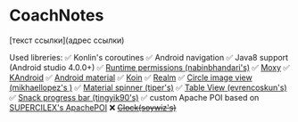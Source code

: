 # CoachNotes

[текст ссылки](адрес ссылки)

Used libreries:
:white_check_mark: Konlin's coroutines
:white_check_mark: Android navigation
:white_check_mark: Java8 support (Android studio 4.0.0+)
:white_check_mark: [Runtime permissions (nabinbhandari's)](https://github.com/nabinbhandari/Android-Permissions)
:white_check_mark: [Moxy](https://github.com/moxy-community/Moxy)
:white_check_mark: [KAndroid](https://github.com/pawegio/KAndroid)
:white_check_mark: [Android material](https://github.com/material-components/material-components-android)
:white_check_mark: [Koin](https://github.com/InsertKoinIO/koin)
:white_check_mark: [Realm](https://realm.io/)
:white_check_mark: [Circle image view (mikhaellopez's )](https://github.com/lopspower/CircularImageView)
:white_check_mark: [Material spinner (tiper's)](https://github.com/tiper/MaterialSpinner)
:white_check_mark: [Table View (evrencoskun's)](https://github.com/evrencoskun/TableView)
:white_check_mark: [Snack progress bar (tingyik90's)](https://github.com/tingyik90/snackprogressbar)
:white_check_mark: custom Apache POI based on [SUPERCILEX's ApachePOI](https://github.com/SUPERCILEX/poi-android)
:x: ~~[Clock(soywiz's)](https://github.com/korlibs/klock)~~

